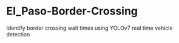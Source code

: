 # El_Paso-Border-Crossing
Identify border crossing wait times using YOLOv7 real time vehicle detection
